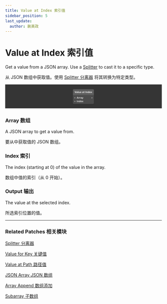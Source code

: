 ```yaml
---
title: Value at Index 索引值
sidebar_position: 5
last_update:
  author: 蒯美政
---
```


# Value at Index 索引值

Get a value from a JSON array. Use a [Splitter](../Utility/Splitter) to cast it to a specific type.

从 JSON 数组中获取值。使用 [Splitter 分离器](../Utility/Splitter)  将其转换为特定类型。

![Image](./../../../static/img/docs/Data/value-at-index.png)

### Array 数组

A JSON array to get a value from.

要从中获取值的 JSON 数组。

### Index 索引

The index (starting at 0) of the value in the array.

数组中值的索引（从 0 开始）。

### Output 输出

The value at the selected index.

所选索引位置的值。

------

### Related Patches 相关模块

[Splitter 分离器](../Utility/Splitter)

[Value for Key 关键值](./Value%20for%20Key)

[Value at Path 路径值](./Value%20at%20Path)

[JSON Array JSON 数组](./JSON%20Array)

[Array Append 数组添加](./Array%20Append)

[Subarray 子数组](./Subarray)
